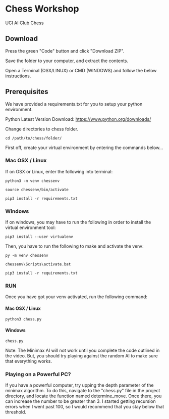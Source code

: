 # Chess Workshop
UCI AI Club Chess  

## Download

Press the green "Code" button and click "Download ZIP".

Save the folder to your computer, and extract the contents.

Open a Terminal (OSX/LINUX) or CMD (WINDOWS) and follow the below instructions.

## Prerequisites

We have provided a requirements.txt for you to setup your python environment.

Python Latest Version Download:
https://www.python.org/downloads/


Change directories to chess folder.
```
cd /path/to/chess/folder/
```

First off, create your virtual environment by entering the commands below...

### Mac OSX / Linux

If on OSX or Linux, enter the following into terminal:
```
python3 -m venv chessenv

source chessenv/bin/activate

pip3 install -r requirements.txt
```

### Windows

If on windows, you may have to run the following in order to install the virtual environment tool:

```
pip3 install --user virtualenv
```

Then, you have to run the following to make and activate the venv:
```
py -m venv chessenv

chessenv\Scripts\activate.bat

pip3 install -r requirements.txt

```
### RUN

Once you have got your venv activated, run the following command:

#### Mac OSX / Linux
```
python3 chess.py
```

#### Windows
```
chess.py
```

Note: The Minimax AI will not work until you complete the code outlined in the video. But, you should try playing against the random AI to make sure that everything works.

### Playing on a Powerful PC?

If you have a powerful computer, try upping the depth parameter of the minimax algorithm. To do this, navigate to the "chess.py" file in the project directory, and locate the function named determine_move. Once there, you can increase the number to be greater than 3. I started getting recursion errors when I went past 100, so I would recommend that you stay below that threshold.
